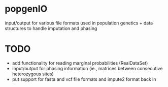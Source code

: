 popgenIO
=====
input/output for various file formats used in population genetics + data structures to handle imputation and phasing

TODO
====
- add functionality for reading marginal probabilities (RealDataSet)
- input/output for phasing information (ie., matrices between consecutive heterozygous sites)
- put support for fasta and vcf file formats and impute2 format back in
